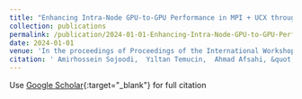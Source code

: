 ```yaml
---
title: "Enhancing Intra-Node GPU-to-GPU Performance in MPI + UCX through Multi-Path Communication"
collection: publications
permalink: /publication/2024-01-01-Enhancing-Intra-Node-GPU-to-GPU-Performance-in-MPI-UCX-through-Multi-Path-Communication
date: 2024-01-01
venue: 'In the proceedings of Proceedings of the International Workshop on Extreme Heterogeneity Solutions (ExHET)'
citation: ' Amirhossein Sojoodi,  Yıltan Temucin,  Ahmad Afsahi, &quot;Enhancing Intra-Node GPU-to-GPU Performance in MPI + UCX through Multi-Path Communication.&quot; In the proceedings of Proceedings of the International Workshop on Extreme Heterogeneity Solutions (ExHET), 2024.'
---
```

Use [Google Scholar](https://scholar.google.com/scholar?q=Enhancing+Intra+Node+GPU+to+GPU+Performance+in+MPI+++UCX+through+Multi+Path+Communication){:target="_blank"} for full citation